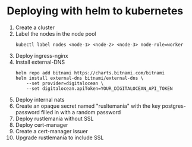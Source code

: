 # Deploying with helm to kubernetes

1. Create a cluster
1. Label the nodes in the node pool
    ```
    kubectl label nodes <node-1> <node-2> <node-3> node-role=worker
    ```
1. Deploy ingress-nginx
1. Install external-DNS
    ```
    helm repo add bitnami https://charts.bitnami.com/bitnami
    helm install external-dns bitnami/external-dns \
        --set provider=digitalocean \
        --set digitalocean.apiToken=YOUR_DIGITALOCEAN_API_TOKEN
    ```
1. Deploy internal nats
1. Create an opaque secret named "rusltemania" with the key postgres-password filled in with a random password
1. Deploy rustlemania without SSL
1. Deploy cert-manager
1. Create a cert-manager issuer
1. Upgrade rustlemania to include SSL
